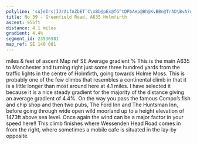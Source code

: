 ```yaml
---
polyline: 'su}eIrs|IJrALfAZbET`C\xBb@pEx@fG^tDPbAHp@Bh@XvBBn@TrAD\BvA?nBEt@_@tBWt@QdAa@|AOdASvBObCGrDGxGEv@DrF?tGIpCKzAOxAcApHAVOrAiAhI[~CMx@oBrHY|BCv@`@pEHtABxA?tEIzKSzFWlEKh@W`AI|@Ih@a@~A]jBu@bCu@vBu@fCQjA@lAFx@Hh@vArHRdB`@jFnCz`@b@zERdBzAtHtDtQlAtGf@`DXtCp@tLj@|MZlIF~C`@pd@F`CHrBpA`Vt@`KXvC\zCNnAb@`CpAnKn@nFx@bI|CrWz@tFvBhLlCxKtAbFN~@'
title: No 39 - Greenfield Road, A635 Holmfirth
ascent: 955ft
distance: 4.1 miles
gradient: 4.4%
segment_id: 23536981
map_ref: SE 140 081
---
```


 miles &  feet of ascent Map ref SE 
Average gradient %
This is the main A635 to Manchester and turning right just some three hundred yards from
the traffic lights in the centre of Holmfirth, going towards Holme Moss. This is probably one
of the few climbs that resembles a continental climb in that it is a little longer than most
around here at 4.1 miles. I have selected it because it is a nice steady gradient for the
majority of the distance giving an average gradient of 4.4%. On the way you pass the famous
Compo’s fish and chip shop and then two pubs, The Ford Inn and The Huntsman Inn, before
going through wide open wild moorland up to a height elevation of 1473ft above sea level.
Once again the wind can be a major factor in your speed here!! This climb finishes where
Wessenden Head Road comes in from the right, where sometimes a mobile cafe is situated
in the lay-by opposite.



